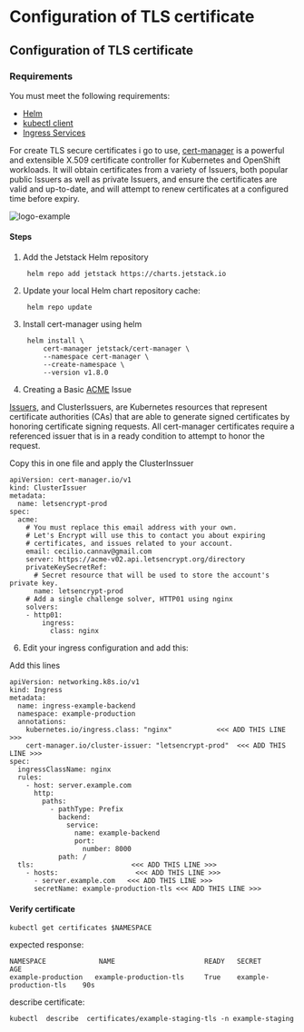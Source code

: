 # Configuration of TLS certificate

## Configuration of TLS certificate <a name="tls-certificates"></a>


### Requirements

You must meet the following requirements: 

- [Helm](https://helm.sh/docs/intro/install/#helm)
- [kubectl client](https://kubernetes.io/docs/tasks/tools/)
- [Ingress Services](https://kubernetes.io/docs/concepts/services-networking/ingress/)


For create TLS secure certificates i go to use, [cert-manager](https://cert-manager.io/) is a powerful and extensible X.509 certificate controller for Kubernetes and OpenShift workloads. It will obtain certificates from a variety of Issuers, both popular public Issuers as well as private Issuers, and ensure the certificates are valid and up-to-date, and will attempt to renew certificates at a configured time before expiry.

![logo-example](https://cert-manager.io/images/cert-manager-graphic.svg ':size=100%')

#### Steps

1. Add the Jetstack Helm repository

        helm repo add jetstack https://charts.jetstack.io

2. Update your local Helm chart repository cache:

        helm repo update

4. Install cert-manager using helm

        helm install \
            cert-manager jetstack/cert-manager \
            --namespace cert-manager \
            --create-namespace \
            --version v1.8.0

5. Creating a Basic [ACME](https://cert-manager.io/docs/configuration/acme/#creating-a-basic-acme-issuer) Issue

[Issuers](https://cert-manager.io/docs/concepts/issuer/), and ClusterIssuers, are Kubernetes resources that represent certificate authorities (CAs) that are able to generate signed certificates by honoring certificate signing requests. All cert-manager certificates require a referenced issuer that is in a ready condition to attempt to honor the request.


Copy this in one file and apply the ClusterInssuer

    apiVersion: cert-manager.io/v1
    kind: ClusterIssuer
    metadata:
      name: letsencrypt-prod
    spec:
      acme:
        # You must replace this email address with your own.
        # Let's Encrypt will use this to contact you about expiring
        # certificates, and issues related to your account.
        email: cecilio.cannav@gmail.com
        server: https://acme-v02.api.letsencrypt.org/directory
        privateKeySecretRef:
          # Secret resource that will be used to store the account's private key.
          name: letsencrypt-prod
        # Add a single challenge solver, HTTP01 using nginx
        solvers:
        - http01:
            ingress:
              class: nginx

6. Edit your ingress configuration and add this:

Add this lines

    apiVersion: networking.k8s.io/v1
    kind: Ingress
    metadata:
      name: ingress-example-backend
      namespace: example-production
      annotations:
        kubernetes.io/ingress.class: "nginx"           <<< ADD THIS LINE >>>
        cert-manager.io/cluster-issuer: "letsencrypt-prod"  <<< ADD THIS LINE >>>
    spec:
      ingressClassName: nginx
      rules:
        - host: server.example.com
          http:
            paths:
              - pathType: Prefix
                backend:
                  service:
                    name: example-backend
                    port:
                      number: 8000
                path: /
      tls:                        <<< ADD THIS LINE >>>
        - hosts:                   <<< ADD THIS LINE >>>
          - server.example.com   <<< ADD THIS LINE >>>
          secretName: example-production-tls <<< ADD THIS LINE >>>


#### Verify certificate 

    kubectl get certificates $NAMESPACE

expected response:

    NAMESPACE             NAME                      READY   SECRET                    AGE
    example-production   example-production-tls     True    example-production-tls    90s


describe certificate:

    kubectl  describe  certificates/example-staging-tls -n example-staging